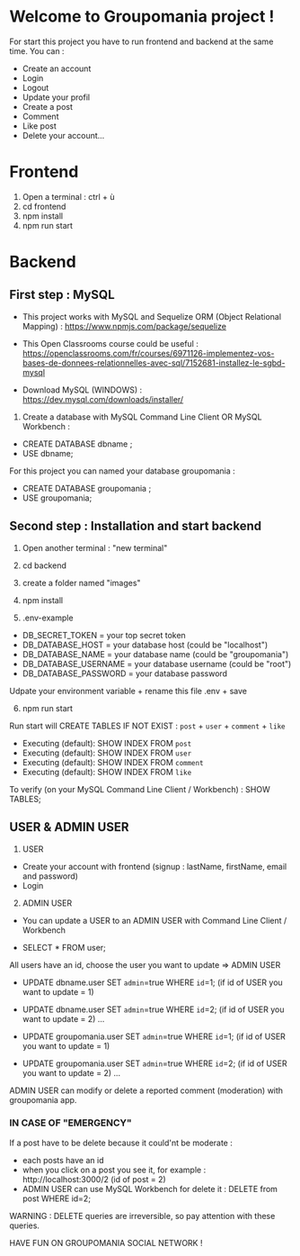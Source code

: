 # Welcome to Groupomania project !

For start this project you have to run frontend and backend at the same time.
You can :

- Create an account
- Login
- Logout
- Update your profil
- Create a post
- Comment
- Like post
- Delete your account...

# Frontend

1. Open a terminal : ctrl + ù
2. cd frontend
3. npm install
4. npm run start

# Backend

## First step : MySQL

- This project works with MySQL and Sequelize ORM (Object Relational Mapping) : https://www.npmjs.com/package/sequelize

- This Open Classrooms course could be useful : https://openclassrooms.com/fr/courses/6971126-implementez-vos-bases-de-donnees-relationnelles-avec-sql/7152681-installez-le-sgbd-mysql

- Download MySQL (WINDOWS) : https://dev.mysql.com/downloads/installer/

1. Create a database with MySQL Command Line Client OR MySQL Workbench :

- CREATE DATABASE dbname ;
- USE dbname;

For this project you can named your database groupomania :

- CREATE DATABASE groupomania ;
- USE groupomania;

## Second step : Installation and start backend

1. Open another terminal : "new terminal"
2. cd backend
3. create a folder named "images"
4. npm install

5. .env-example

- DB_SECRET_TOKEN = your top secret token
- DB_DATABASE_HOST = your database host (could be "localhost")
- DB_DATABASE_NAME = your database name (could be "groupomania")
- DB_DATABASE_USERNAME = your database username (could be "root")
- DB_DATABASE_PASSWORD = your database password

Udpate your environment variable + rename this file .env + save

6. npm run start

Run start will CREATE TABLES IF NOT EXIST : `post` + `user` + `comment` + `like`

- Executing (default): SHOW INDEX FROM `post`
- Executing (default): SHOW INDEX FROM `user`
- Executing (default): SHOW INDEX FROM `comment`
- Executing (default): SHOW INDEX FROM `like`

To verify (on your MySQL Command Line Client / Workbench) :
SHOW TABLES;

## USER & ADMIN USER

1. USER

- Create your account with frontend (signup : lastName, firstName, email and password)
- Login

2. ADMIN USER

- You can update a USER to an ADMIN USER with Command Line Client / Workbench

- SELECT \* FROM user;

All users have an id, choose the user you want to update => ADMIN USER

- UPDATE dbname.user SET `admin`=true WHERE `id`=1; (if id of USER you want to update = 1)
- UPDATE dbname.user SET `admin`=true WHERE `id`=2; (if id of USER you want to update = 2)
  ...

- UPDATE groupomania.user SET `admin`=true WHERE `id`=1; (if id of USER you want to update = 1)
- UPDATE groupomania.user SET `admin`=true WHERE `id`=2; (if id of USER you want to update = 2)
  ...

ADMIN USER can modify or delete a reported comment (moderation) with groupomania app.

### IN CASE OF "EMERGENCY"

If a post have to be delete because it could'nt be moderate :

- each posts have an id
- when you click on a post you see it, for example : http://localhost:3000/2 (id of post = 2)
- ADMIN USER can use MySQL Workbench for delete it : DELETE from post WHERE id=2;

WARNING : DELETE queries are irreversible, so pay attention with these queries.

HAVE FUN ON GROUPOMANIA SOCIAL NETWORK !
